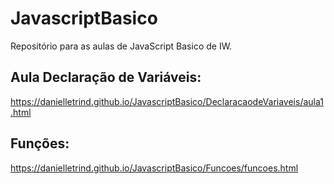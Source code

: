 # JavascriptBasico
Repositório para as aulas de JavaScript Basico de IW.

## Aula Declaração de Variáveis:

https://danielletrind.github.io/JavascriptBasico/DeclaracaodeVariaveis/aula1.html

## Funções:

https://danielletrind.github.io/JavascriptBasico/Funcoes/funcoes.html
